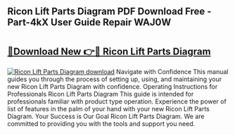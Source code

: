 ## Ricon Lift Parts Diagram PDF Download Free - Part-4kX User Guide Repair WAJ0W

# <h2><a href="http://dfmv2xn.blite.top/?on=Ricon+Lift+Parts+Diagram">🔗Download New 👉🔴 Ricon Lift Parts Diagram</a></h2>

[![Ricon Lift Parts Diagram download](https://i.imgur.com/lujVjoI.png)](http://dfmv2xn.blite.top/?on=Ricon+Lift+Parts+Diagram)
Navigate with Confidence This manual guides you through the process of setting up, using, and maintaining your new Ricon Lift Parts Diagram with confidence. Operating Instructions for Professionals Ricon Lift Parts Diagram This guide is intended for professionals familiar with product type operation. Experience the power of list of features in the palm of your hand with your new Ricon Lift Parts Diagram. Your Success is Our Goal Ricon Lift Parts Diagram. We are committed to providing you with the tools and support you need.
